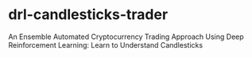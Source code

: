# drl-candlesticks-trader
An Ensemble Automated Cryptocurrency Trading Approach Using Deep Reinforcement Learning: Learn to Understand Candlesticks
